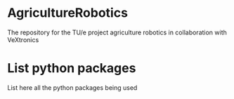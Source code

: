 # AgricultureRobotics
The repository for the TU/e project agriculture robotics in collaboration with VeXtronics

# List python packages
List here all the python packages being used
